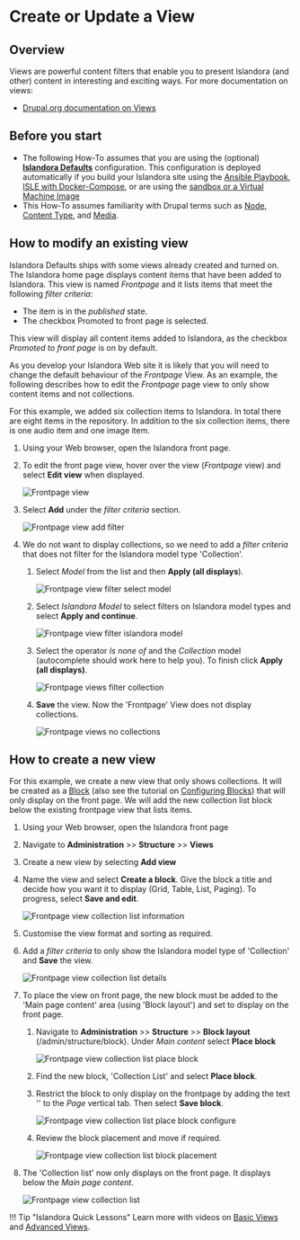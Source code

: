 # Create or Update a View

## Overview

Views are powerful content filters that enable you to present Islandora (and other) content in interesting and exciting ways. For more documentation on views:

- [Drupal.org documentation on Views](https://www.drupal.org/docs/8/core/modules/views)


## Before you start

- The following How-To assumes that you are using the (optional) **[Islandora Defaults](https://github.com/Islandora/islandora_defaults)** configuration. This configuration is deployed automatically if you build your Islandora site using the [Ansible Playbook](/documentation/installation/playbook), [ISLE with Docker-Compose](/documentation/installation/docker-compose), or are using the [sandbox or a Virtual Machine Image](https://sandbox.islandora.ca/)
- This How-To assumes familiarity with Drupal terms such as [Node](https://www.drupal.org/docs/7/nodes-content-types-and-fields/about-nodes), [Content Type](https://www.drupal.org/docs/7/nodes-content-types-and-fields/working-with-content-types-and-fields-drupal-7-and-later), and [Media](https://www.drupal.org/docs/8/core/modules/media).

## How to modify an existing view

Islandora Defaults ships with some views already created and turned on. The Islandora home page displays content items that have been added to Islandora. This view is named _Frontpage_ and it lists items that meet the following _filter criteria_:

- The item is in the _published_ state.
- The checkbox Promoted to front page is selected.

This view will display all content items added to Islandora, as the checkbox _Promoted to front page_ is on by default.

As you develop your Islandora Web site it is likely that you will need to change the default behaviour of the _Frontpage_ View. As an example, the following describes how to edit the _Frontpage_ page view to only show content items and not collections.

For this example, we added six collection items to Islandora. In total there are eight items in the repository. In addition to the six collection items, there is one audio item and one image item.

1. Using your Web browser, open the Islandora front page.
2. To edit the front page view, hover over the view (_Frontpage_ view) and select **Edit view** when displayed.

    ![Frontpage view](../assets/frontpage_view_all_eight.png)
3. Select **Add** under the _filter criteria_ section.

    ![Frontpage view add filter](../assets/frontpage_view_add_filter.png)

4. We do not want to display collections, so we need to add a _filter criteria_ that does not filter for the Islandora model type 'Collection'.
    1. Select _Model_ from the list and then **Apply (all displays**).

        ![Frontpage view filter select model](../assets/frontpage_view_add_filter_select_model.png)
        
    2. Select _Islandora Model_ to select filters on Islandora model types and select **Apply and continue**.

        ![Frontpage view filter islandora model](../assets/frontpage_view_add_filter_select_model_islandora.png)
        
    3. Select the operator _Is none of_ and the _Collection_ model (autocomplete should work here to help you). To finish click **Apply (all displays)**.

        ![Frontpage views filter collection](../assets/frontpage_view_add_filter_collection.png)
        
    4. **Save** the view. Now the 'Frontpage' View does not display collections.

        ![Frontpage views no collections](../assets/frontpage_view_no_collections.png)

## How to create a new view

For this example, we create a new view that only shows collections. It will be created as a [Block](https://www.drupal.org/docs/core-modules-and-themes/core-modules/block-module/managing-blocks) (also see the tutorial on [Configuring Blocks](../tutorials/blocks.md)) that will only display on the front page. We will add the new collection list block below the existing frontpage view that lists items.

1.	Using your Web browser, open the Islandora front page
2.	Navigate to **Administration** >> **Structure** >> **Views**
3.	Create a new view by selecting **Add view**
4.	Name the view and select **Create a block**. Give the block a title and decide how you want it to display (Grid, Table, List, Paging). To progress, select **Save and edit**.

    ![Frontpage view collection list information](../assets/frontpage_view_collection_list_info.png)
5.	Customise the view format and sorting as required.
6.	Add a _filter criteria_ to only show the Islandora model type of 'Collection' and **Save** the view.

    ![Frontpage view collection list details](../assets/frontpage_view_collection_list_details.png)
7.	To place the view on front page, the new block must be added to the 'Main page content' area (using 'Block layout') and set to display on the front page.
    1. Navigate to **Administration** >> **Structure** >> **Block layout** (/admin/structure/block). Under _Main content_ select **Place block**

        ![Frontpage view collection list place block](../assets/frontpage_view_collection_list_place_block.png)
    2.	Find the new block, 'Collection List' and select **Place block**.
    3.	Restrict the block to only display on the frontpage by adding the text '<front>' to the _Page_ vertical tab. Then select **Save block**.

        ![Frontpage view collection list place block configure](../assets/frontpage_view_collection_list_place_block_configure.png)
    4.	Review the block placement and move if required.

        ![Frontpage view collection list block placement](../assets/frontpage_view_collection_list_block_placement.png)
8. The 'Collection list' now only displays on the front page. It displays below the _Main page content_.

    ![Frontpage view collection list](../assets/frontpage_view_collection_list.png)

!!! Tip "Islandora Quick Lessons"
    Learn more with videos on [Basic Views](https://youtu.be/Ge14g8nBUBQ) and [Advanced Views](https://youtu.be/inPRZeQGnKI).
